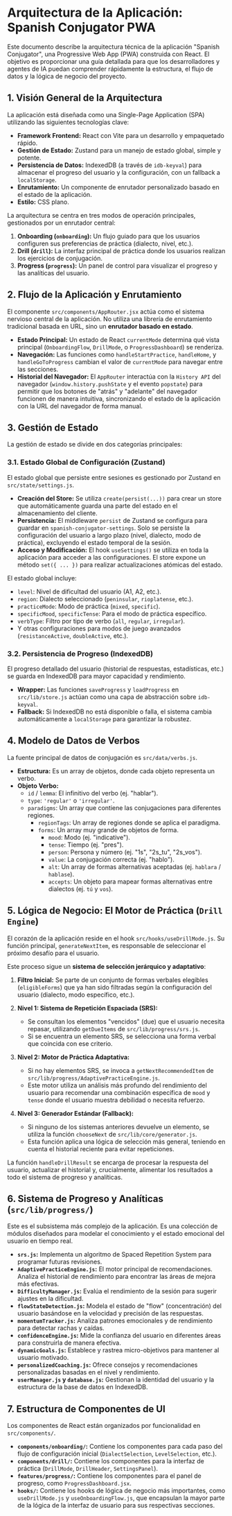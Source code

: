 # Arquitectura de la Aplicación: Spanish Conjugator PWA

Este documento describe la arquitectura técnica de la aplicación "Spanish Conjugator", una Progressive Web App (PWA) construida con React. El objetivo es proporcionar una guía detallada para que los desarrolladores y agentes de IA puedan comprender rápidamente la estructura, el flujo de datos y la lógica de negocio del proyecto.

## 1. Visión General de la Arquitectura

La aplicación está diseñada como una Single-Page Application (SPA) utilizando las siguientes tecnologías clave:

-   **Framework Frontend:** React con Vite para un desarrollo y empaquetado rápido.
-   **Gestión de Estado:** Zustand para un manejo de estado global, simple y potente.
-   **Persistencia de Datos:** IndexedDB (a través de `idb-keyval`) para almacenar el progreso del usuario y la configuración, con un fallback a `localStorage`.
-   **Enrutamiento:** Un componente de enrutador personalizado basado en el estado de la aplicación.
-   **Estilo:** CSS plano.

La arquitectura se centra en tres modos de operación principales, gestionados por un enrutador central:

1.  **Onboarding (`onboarding`):** Un flujo guiado para que los usuarios configuren sus preferencias de práctica (dialecto, nivel, etc.).
2.  **Drill (`drill`):** La interfaz principal de práctica donde los usuarios realizan los ejercicios de conjugación.
3.  **Progress (`progress`):** Un panel de control para visualizar el progreso y las analíticas del usuario.

## 2. Flujo de la Aplicación y Enrutamiento

El componente `src/components/AppRouter.jsx` actúa como el sistema nervioso central de la aplicación. No utiliza una librería de enrutamiento tradicional basada en URL, sino un **enrutador basado en estado**.

-   **Estado Principal:** Un estado de React `currentMode` determina qué vista principal (`OnboardingFlow`, `DrillMode`, o `ProgressDashboard`) se renderiza.
-   **Navegación:** Las funciones como `handleStartPractice`, `handleHome`, y `handleGoToProgress` cambian el valor de `currentMode` para navegar entre las secciones.
-   **Historial del Navegador:** El `AppRouter` interactúa con la `History API` del navegador (`window.history.pushState` y el evento `popstate`) para permitir que los botones de "atrás" y "adelante" del navegador funcionen de manera intuitiva, sincronizando el estado de la aplicación con la URL del navegador de forma manual.

## 3. Gestión de Estado

La gestión de estado se divide en dos categorías principales:

### 3.1. Estado Global de Configuración (Zustand)

El estado global que persiste entre sesiones es gestionado por Zustand en `src/state/settings.js`.

-   **Creación del Store:** Se utiliza `create(persist(...))` para crear un store que automáticamente guarda una parte del estado en el almacenamiento del cliente.
-   **Persistencia:** El middleware `persist` de Zustand se configura para guardar en `spanish-conjugator-settings`. Solo se persiste la configuración del usuario a largo plazo (nivel, dialecto, modo de práctica), excluyendo el estado temporal de la sesión.
-   **Acceso y Modificación:** El hook `useSettings()` se utiliza en toda la aplicación para acceder a las configuraciones. El store expone un método `set({ ... })` para realizar actualizaciones atómicas del estado.

El estado global incluye:
-   `level`: Nivel de dificultad del usuario (A1, A2, etc.).
-   `region`: Dialecto seleccionado (`peninsular`, `rioplatense`, etc.).
-   `practiceMode`: Modo de práctica (`mixed`, `specific`).
-   `specificMood`, `specificTense`: Para el modo de práctica específico.
-   `verbType`: Filtro por tipo de verbo (`all`, `regular`, `irregular`).
-   Y otras configuraciones para modos de juego avanzados (`resistanceActive`, `doubleActive`, etc.).

### 3.2. Persistencia de Progreso (IndexedDB)

El progreso detallado del usuario (historial de respuestas, estadísticas, etc.) se guarda en IndexedDB para mayor capacidad y rendimiento.

-   **Wrapper:** Las funciones `saveProgress` y `loadProgress` en `src/lib/store.js` actúan como una capa de abstracción sobre `idb-keyval`.
-   **Fallback:** Si IndexedDB no está disponible o falla, el sistema cambia automáticamente a `localStorage` para garantizar la robustez.

## 4. Modelo de Datos de Verbos

La fuente principal de datos de conjugación es `src/data/verbs.js`.

-   **Estructura:** Es un array de objetos, donde cada objeto representa un verbo.
-   **Objeto Verbo:**
    -   `id` / `lemma`: El infinitivo del verbo (ej. "hablar").
    -   `type`: `'regular'` o `'irregular'`.
    -   `paradigms`: Un array que contiene las conjugaciones para diferentes regiones.
        -   `regionTags`: Un array de regiones donde se aplica el paradigma.
        -   `forms`: Un array muy grande de objetos de forma.
            -   `mood`: Modo (ej. "indicative").
            -   `tense`: Tiempo (ej. "pres").
            -   `person`: Persona y número (ej. "1s", "2s_tu", "2s_vos").
            -   `value`: La conjugación correcta (ej. "hablo").
            -   `alt`: Un array de formas alternativas aceptadas (ej. `hablara` / `hablase`).
            -   `accepts`: Un objeto para mapear formas alternativas entre dialectos (ej. `tú` y `vos`).

## 5. Lógica de Negocio: El Motor de Práctica (`Drill Engine`)

El corazón de la aplicación reside en el hook `src/hooks/useDrillMode.js`. Su función principal, `generateNextItem`, es responsable de seleccionar el próximo desafío para el usuario.

Este proceso sigue un **sistema de selección jerárquico y adaptativo**:

1.  **Filtro Inicial:** Se parte de un conjunto de formas verbales elegibles (`eligibleForms`) que ya han sido filtradas según la configuración del usuario (dialecto, modo específico, etc.).

2.  **Nivel 1: Sistema de Repetición Espaciada (SRS):**
    -   Se consultan los elementos "vencidos" (due) que el usuario necesita repasar, utilizando `getDueItems` de `src/lib/progress/srs.js`.
    -   Si se encuentra un elemento SRS, se selecciona una forma verbal que coincida con ese criterio.

3.  **Nivel 2: Motor de Práctica Adaptativa:**
    -   Si no hay elementos SRS, se invoca a `getNextRecommendedItem` de `src/lib/progress/AdaptivePracticeEngine.js`.
    -   Este motor utiliza un análisis más profundo del rendimiento del usuario para recomendar una combinación específica de `mood` y `tense` donde el usuario muestra debilidad o necesita refuerzo.

4.  **Nivel 3: Generador Estándar (Fallback):**
    -   Si ninguno de los sistemas anteriores devuelve un elemento, se utiliza la función `chooseNext` de `src/lib/core/generator.js`.
    -   Esta función aplica una lógica de selección más general, teniendo en cuenta el historial reciente para evitar repeticiones.

La función `handleDrillResult` se encarga de procesar la respuesta del usuario, actualizar el historial y, crucialmente, alimentar los resultados a todo el sistema de progreso y analíticas.

## 6. Sistema de Progreso y Analíticas (`src/lib/progress/`)

Este es el subsistema más complejo de la aplicación. Es una colección de módulos diseñados para modelar el conocimiento y el estado emocional del usuario en tiempo real.

-   **`srs.js`:** Implementa un algoritmo de Spaced Repetition System para programar futuras revisiones.
-   **`AdaptivePracticeEngine.js`:** El motor principal de recomendaciones. Analiza el historial de rendimiento para encontrar las áreas de mejora más efectivas.
-   **`DifficultyManager.js`:** Evalúa el rendimiento de la sesión para sugerir ajustes en la dificultad.
-   **`flowStateDetection.js`:** Modela el estado de "flow" (concentración) del usuario basándose en la velocidad y precisión de las respuestas.
-   **`momentumTracker.js`:** Analiza patrones emocionales y de rendimiento para detectar rachas y caídas.
-   **`confidenceEngine.js`:** Mide la confianza del usuario en diferentes áreas para construirla de manera efectiva.
-   **`dynamicGoals.js`:** Establece y rastrea micro-objetivos para mantener al usuario motivado.
-   **`personalizedCoaching.js`:** Ofrece consejos y recomendaciones personalizadas basadas en el nivel y rendimiento.
-   **`userManager.js` y `database.js`:** Gestionan la identidad del usuario y la estructura de la base de datos en IndexedDB.

## 7. Estructura de Componentes de UI

Los componentes de React están organizados por funcionalidad en `src/components/`.

-   **`components/onboarding/`:** Contiene los componentes para cada paso del flujo de configuración inicial (`DialectSelection`, `LevelSelection`, etc.).
-   **`components/drill/`:** Contiene los componentes para la interfaz de práctica (`DrillMode`, `DrillHeader`, `SettingsPanel`).
-   **`features/progress/`:** Contiene los componentes para el panel de progreso, como `ProgressDashboard.jsx`.
-   **`hooks/`:** Contiene los hooks de lógica de negocio más importantes, como `useDrillMode.js` y `useOnboardingFlow.js`, que encapsulan la mayor parte de la lógica de la interfaz de usuario para sus respectivas secciones.
